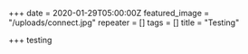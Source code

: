 +++
date = 2020-01-29T05:00:00Z
featured_image = "/uploads/connect.jpg"
repeater = []
tags = []
title = "Testing"

+++
testing